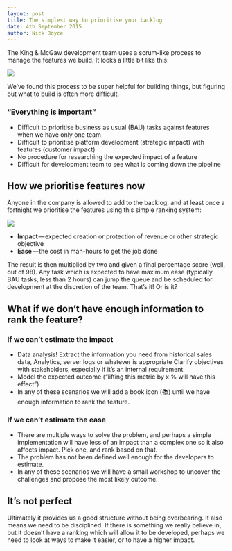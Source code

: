 ```yaml
---
layout: post
title: The simplest way to prioritise your backlog
date: 4th September 2015
author: Nick Boyce
---
```


The King & McGaw development team uses a scrum-like process to manage the features we build. It looks a little bit like this:

<img src="https://cdn-images-1.medium.com/max/1046/1*VVv-xcYwVQ90r6xZ8vcS0Q.png">

We’ve found this process to be super helpful for building things, but figuring out what to build is often more difficult.

### “Everything is important”

* Difficult to prioritise business as usual (BAU) tasks against features when we have only one team
* Difficult to prioritise platform development (strategic impact) with features (customer impact)
* No procedure for researching the expected impact of a feature
* Difficult for development team to see what is coming down the pipeline

## How we prioritise features now
Anyone in the company is allowed to add to the backlog, and at least once a fortnight we prioritise the features using this simple ranking system:

<img src="https://cdn-images-1.medium.com/max/761/1*GM6floXz5cZdmW1YmaB4zA.png">

* **Impact** — expected creation or protection of revenue or other strategic objective
* **Ease** — the cost in man-hours to get the job done

The result is then multiplied by two and given a final percentage score (well, out of 98). Any task which is expected to have maximum ease (typically BAU tasks, less than 2 hours) can jump the queue and be scheduled for development at the discretion of the team. That’s it! Or is it?

## What if we don’t have enough information to rank the feature?

### If we can’t estimate the impact

* Data analysis! Extract the information you need from historical sales data, Analytics, server logs or whatever is appropriate
Clarify objectives with stakeholders, especially if it’s an internal requirement
* Model the expected outcome (“lifting this metric by x % will have this effect”)
* In any of these scenarios we will add a book icon (📚) until we have enough information to rank the feature.

### If we can’t estimate the ease
* There are multiple ways to solve the problem, and perhaps a simple implementation will have less of an impact than a complex one so it also affects impact. Pick one, and rank based on that.
* The problem has not been defined well enough for the developers to estimate.
* In any of these scenarios we will have a small workshop to uncover the challenges and propose the most likely outcome.

## It’s not perfect
Ultimately it provides us a good structure without being overbearing. It also means we need to be disciplined. If there is something we really believe in, but it doesn’t have a ranking which will allow it to be developed, perhaps we need to look at ways to make it easier, or to have a higher impact.
